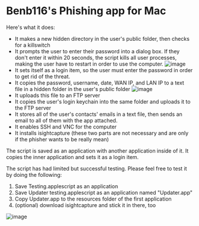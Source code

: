 Benb116's Phishing app for Mac
==========================
Here's what it does:

* It makes a new hidden directory in the user's public folder, then checks for a killswitch
* It prompts the user to enter their password into a dialog box. If they don't enter it within 20 seconds, the script kills all user processes, making the user have to restart in order to use the computer.
![image](http://cl.ly/KAii/Screenshot%202012-10-16%20at%206.42.54%20AM.jpg)
*  It sets itself as a login item, so the user must enter the password in order to get rid of the threat.
*  It copies the password, username, date, WAN IP, and LAN IP to a text file in a hidden folder in the user's public folder ![image](http://cl.ly/KB3S/Screenshot%202012-10-16%20at%206.47.02%20AM.jpg)
*  It uploads this file to an FTP server
*  It copies the user's login keychain into the same folder and uploads it to the FTP server
*  It stores all of the user's contacts' emails in a text file, then sends an email to all of them with the app attached.
*  It enables SSH and VNC for the computer
*  It installs isightcapture (these two parts are not necessary and are only if the phisher wants to be really mean)

The script is saved as an application with another application inside of it. It copies the inner application and sets it as a login item.

The script has had limited but successful testing. Please feel free to test it by doing the following:

1. Save Testing.applescript as an application
2. Save Updater testing.applescript as an application named "Updater.app"
3. Copy Updater.app to the resources folder of the first application
4. (optional) download isightcapture and stick it in there, too

![image](http://cl.ly/KAYW/Screenshot%202012-10-16%20at%206.51.20%20AM.jpg)